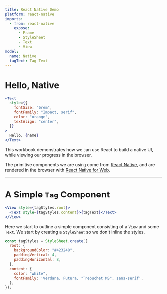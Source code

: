 ```yaml
---
title: React Native Demo
platform: react-native
imports:
  - from: react-native
    expose:
      - Frame
      - StyleSheet
      - Text
      - View
model:
  name: Native
  tagText: Tag Text
---
```


# Hello, Native

```jsx
<Text
  style={{
    fontSize: "6rem",
    fontFamily: "Impact, serif",
    color: "orange",
    textAlign: "center",
  }}
>
  Hello, {name}
</Text>
```

This workbook demonstrates how we can use React to build a native UI,
while viewing our progress in the browser.

The primitive components we are using come from [React Native](https://reactnative.dev),
and are rendered in the browser with [React Native for Web](https://necolas.github.io/react-native-web/).

---

# A Simple `Tag` Component

```jsx
<View style={tagStyles.root}>
  <Text style={tagStyles.content}>{tagText}</Text>
</View>
```

Here we start to outline a simple component consisting of a `View` and some `Text`.
We start by creating a `StyleSheet` so we don't inline the styles.

```jsx
const tagStyles = StyleSheet.create({
  root: {
    backgroundColor: "#423248",
    paddingVertical: 4,
    paddingHorizontal: 8,
  },
  content: {
    color: "white",
    fontFamily: 'Verdana, Futura, "Trebuchet MS", sans-serif',
  },
});
```
